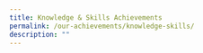 ```yaml
---
title: Knowledge & Skills Achievements
permalink: /our-achievements/knowledge-skills/
description: ""
---
```

